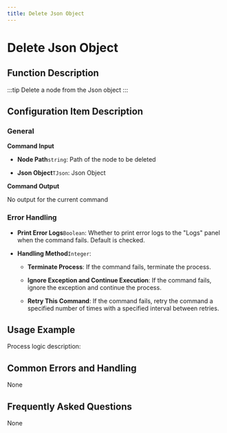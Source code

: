 ```yaml
---
title: Delete Json Object
---
```


# Delete Json Object

## Function Description

:::tip 
Delete a node from the Json object
:::

## Configuration Item Description

### General

**Command Input**

- **Node Path**`string`: Path of the node to be deleted

- **Json Object**`TJson`: Json Object


**Command Output**

No output for the current command


### Error Handling

- **Print Error Logs**`Boolean`: Whether to print error logs to the "Logs" panel when the command fails. Default is checked. 

- **Handling Method**`Integer`:

    - **Terminate Process**: If the command fails, terminate the process.

    - **Ignore Exception and Continue Execution**: If the command fails, ignore the exception and continue the process.

    - **Retry This Command**: If the command fails, retry the command a specified number of times with a specified interval between retries.

## Usage Example

Process logic description:

## Common Errors and Handling

None

## Frequently Asked Questions

None

